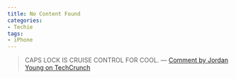 ```yaml
---
title: No Content Found
categories:
- Techie
tags:
- iPhone
---
```


> CAPS LOCK IS CRUISE CONTROL FOR COOL.
> — [Comment by Jordan Young on TechCrunch](http://www.crunchgear.com/2009/06/08/want-an-iphone-3g-s-already-have-an-iphone-3g-be-prepared-to-pay-700-to-upgrade/#comment-1033978)
